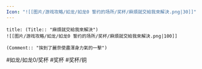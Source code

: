 ```yaml
---
Icon: "![[图片/游戏攻略/如龙/如龙0 誓约的场所/奖杯/麻煩就交給我來解決.png|30]]"
---
```

```ad-common-bronze-trophy
title: (Title:: "麻煩就交給我來解決")
![[图片/游戏攻略/如龙/如龙0 誓约的场所/奖杯/麻煩就交給我來解決.png|100]]

(Comment:: "挨到了麗奈使盡渾身力氣的一擊")
```

#如龙/如龙0/奖杯 #奖杯 #奖杯/铜
